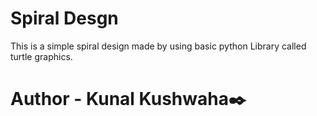 # Spiral Desgn
This is a simple spiral design made by using basic python Library called turtle graphics.

# Author - Kunal Kushwaha✒️
